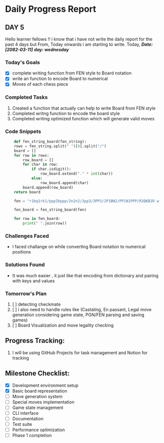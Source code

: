 # Daily Progress Report

## DAY 5
Hello learner fellows !! i know that i have not write the daily report for the past 4 days but From, Today onwards i am starting to write. Today, ***Date: [2082-03-11]*** ***day: wednesday***

### Today's Goals
- [x] complete writing function from FEN style to Board notation
- [x] write an function to encode Board to numerical
- [x] Moves of each chess piece 

### Completed Tasks
1. Created a function that actually can help to write Board from FEN style
2. Completed writng function to encode the board style
3. Completed writing optimized function which will generate valid moves

### Code Snippets
```python
    def fen_string_board(fen_string):
    rows = fen_string.split(" ")[0].split("/")
    board = []
    for row in rows:
        row_board = []
        for char in row:
            if char.isdigit():
                row_board.extend("." * int(char))
            else:
                row_board.append(char)
        board.append(row_board)
    return board

    fen = "r1bq1rk1/ppp1bppp/2n2n2/3pp3/3PP3/2P1BN2/PP1N1PPP/R2QKB1R w KQ - 0 8"

    fen_board = fen_string_board(fen)

    for row in fen_board:
        print(" ".join(row))
```

### Challenges Faced
- I faced challange on while converting Board notation to numerical positions

### Solutions Found
- It was much easier , it just like that encoding from dictionary and pairing with keys and values

### Tomorrow's Plan
1. [ ] detecting checkmate
2. [ ] i also need to handle rules like (Castaling, En passant, Legal move generation considering game state, PGN/FEN parsing and saving games) 
3. [ ] Board Visualization and move legality checking 

## Progress Tracking:
1. I will be using GitHub Projects for task management and Notion for tracking

## Milestone Checklist:
- [x] Development environment setup
- [x] Basic board representation
- [ ] Move generation system
- [ ] Special moves implementation
- [ ] Game state management
- [ ] CLI interface
- [ ] Documentation
- [ ] Test suite
- [ ] Performance optimization
- [ ] Phase 1 completion
